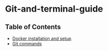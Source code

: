 # Git-and-terminal-guide

## Table of Contents

- [Docker installation and setup](Docker.md)
- [Git commands](Git.md)
